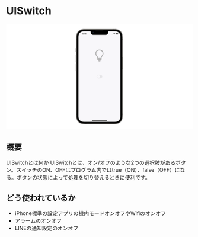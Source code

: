 # UISwitch
![UISwitch](UISwitch.gif)

## 概要
UISwitchとは何か
UISwitchとは、オン/オフのような2つの選択肢があるボタン。スイッチのON、OFFはプログラム内ではtrue（ON）、false（OFF）になる。ボタンの状態によって処理を切り替えるときに便利です。

## どう使われているか
- iPhone標準の設定アプリの機内モードオンオフやWifiのオンオフ
- アラームのオンオフ
- LINEの通知設定のオンオフ
